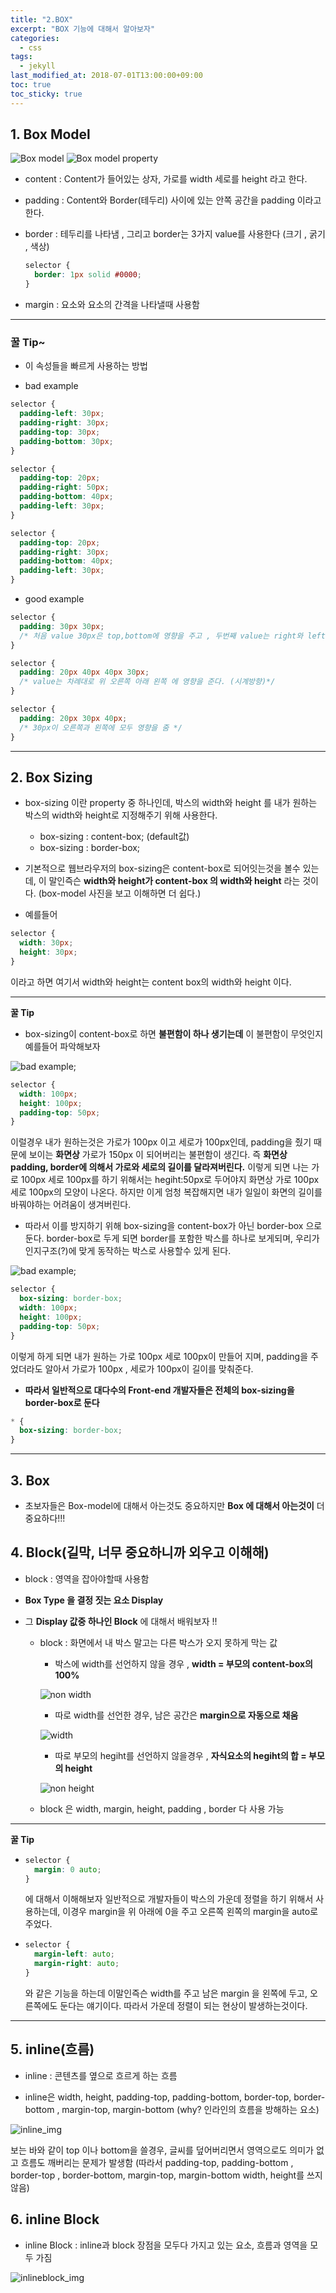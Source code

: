 ```yaml
---
title: "2.BOX"
excerpt: "BOX 기능에 대해서 알아보자"
categories:
  - css
tags:
  - jekyll
last_modified_at: 2018-07-01T13:00:00+09:00
toc: true
toc_sticky: true
---
```


## 1. Box Model

![Box model](/assets/images/css_img/box_model.png)
![Box model property](/assets/images/css_img/box_model_property.jpeg)

- content : Content가 들어있는 상자, 가로를 width 세로를 height 라고 한다.

* padding : Content와 Border(테두리) 사이에 있는 안쪽 공간을 padding 이라고 한다.

- border : 테두리를 나타냄 , 그리고 border는 3가지 value를 사용한다 (크기 , 굵기 , 색상)
  ```css
  selector {
    border: 1px solid #0000;
  }
  ```

* margin : 요소와 요소의 간격을 나타낼때 사용함

---

### 꿀 Tip~

- 이 속성들을 빠르게 사용하는 방법

* bad example

```css
selector {
  padding-left: 30px;
  padding-right: 30px;
  padding-top: 30px;
  padding-bottom: 30px;
}
```

```css
selector {
  padding-top: 20px;
  padding-right: 50px;
  padding-bottom: 40px;
  padding-left: 30px;
}
```

```css
selector {
  padding-top: 20px;
  padding-right: 30px;
  padding-bottom: 40px;
  padding-left: 30px;
}
```

- good example

```css
selector {
  padding: 30px 30px;
  /* 처음 value 30px은 top,bottom에 영향을 주고 , 두번째 value는 right와 left에 영향을 준다 */
}

selector {
  padding: 20px 40px 40px 30px;
  /* value는 차례대로 위 오른쪽 아래 왼쪽 에 영향을 준다. (시계방향)*/
}

selector {
  padding: 20px 30px 40px;
  /* 30px이 오른쪽과 왼쪽에 모두 영향을 줌 */
}
```

---

## 2. Box Sizing

- box-sizing 이란 property 중 하나인데, 박스의 width와 height 를 내가 원하는 박스의 width와 height로 지정해주기 위해 사용한다.

  - box-sizing : content-box; (default값)

  * box-sizing : border-box;

* 기본적으로 웹브라우저의 box-sizing은 content-box로 되어잇는것을 볼수 있는데, 이 말인즉슨 **width와 height가 content-box 의 width와 height** 라는 것이다. (box-model 사진을 보고 이해하면 더 쉽다.)

- 예를들어

```css
selector {
  width: 30px;
  height: 30px;
}
```

이라고 하면 여기서 width와 height는 content box의 width와 height 이다.

---

**꿀 Tip**

- box-sizing이 content-box로 하면 **불편함이 하나 생기는데** 이 불편함이 무엇인지 예를들어 파악해보자

![bad example](/assets/images/css_img/bad_box_sizing.PNG);

```css
selector {
  width: 100px;
  height: 100px;
  padding-top: 50px;
}
```

이럴경우 내가 원하는것은 가로가 100px 이고 세로가 100px인데, padding을 줬기 때문에 보이는 **화면상** 가로가 150px 이 되어버리는 불편함이 생긴다. 즉 **화면상 padding, border에 의해서 가로와 세로의 길이를 달라져버린다.** 이렇게 되면 나는 가로 100px 세로 100px를 하기 위해서는 hegiht:50px로 두어야지 화면상 가로 100px 세로 100px의 모양이 나온다.
하지만 이게 엄청 복잡해지면 내가 일일이 화면의 길이를 바꿔야하는 어려움이 생겨버린다.

- 따라서 이를 방지하기 위해 box-sizing을 content-box가 아닌 border-box 으로 둔다.
  border-box로 두게 되면 border를 포함한 박스를 하나로 보게되며, 우리가 인지구조(?)에 맞게 동작하는 박스로 사용할수 있게 된다.

![bad example](/assets/images/css_img/good_box_sizing.PNG);

```css
selector {
  box-sizing: border-box;
  width: 100px;
  height: 100px;
  padding-top: 50px;
}
```

이렇게 하게 되면 내가 원하는 가로 100px 세로 100px이 만들어 지며, padding을 주었더라도 알아서 가로가 100px , 세로가 100px이 길이를 맞춰준다.

- **따라서 일반적으로 대다수의 Front-end 개발자들은 전체의 box-sizing을 border-box로 둔다**

```css
* {
  box-sizing: border-box;
}
```

---

## 3. Box

- 초보자들은 Box-model에 대해서 아는것도 중요하지만 **Box 에 대해서 아는것이** 더 중요하다!!!

## 4. Block(길막, 너무 중요하니까 외우고 이해해)

- block : 영역을 잡아야할때 사용함

* **Box Type 을 결정 짓는 요소 Display**

- 그 **Display 값중 하나인 Block** 에 대해서 배워보자 !!

  - block : 화면에서 내 박스 말고는 다른 박스가 오지 못하게 막는 값

    - 박스에 width를 선언하지 않을 경우 , **width = 부모의 content-box의 100%**

    ![non width](/assets/images/css_img/block.PNG)

    - 따로 width를 선언한 경우, 남은 공간은 **margin으로 자동으로 채움**

    ![width](/assets/images/css_img/block_width.PNG)

    - 따로 부모의 hegiht를 선언하지 않을경우 , **자식요소의 hegiht의 합 = 부모의 height**

    ![non height](/assets/images/css_img/parent_block.PNG)

  * block 은 width, margin, height, padding , border 다 사용 가능

---

**꿀 Tip**

- ```css
  selector {
    margin: 0 auto;
  }
  ```
  에 대해서 이해해보자
  일반적으로 개발자들이 박스의 가운데 정렬을 하기 위해서 사용하는데, 이경우 margin을 위 아래에 0을 주고 오른쪽 왼쪽의 margin을 auto로 주었다.

* ```css
  selector {
    margin-left: auto;
    margin-right: auto;
  }
  ```
  와 같은 기능을 하는데 이말인즉슨 width를 주고 남은 margin 을 왼쪽에 두고, 오른쪽에도 둔다는 얘기이다.
  따라서 가운데 정렬이 되는 현상이 발생하는것이다.

---

## 5. inline(흐름)

- inline : 콘텐츠를 옆으로 흐르게 하는 흐름

* inline은 width, height, padding-top, padding-bottom, border-top, border-bottom , margin-top, margin-bottom
  (why? 인라인의 흐름을 방해하는 요소)

![inline_img](/assets/images/css_img/inline.PNG)

보는 바와 같이 top 이나 bottom을 쓸경우, 글씨를 덮어버리면서 영역으로도 의미가 없고 흐름도 깨버리는 문제가 발생함
(따라서 padding-top, padding-bottom , border-top , border-bottom, margin-top, margin-bottom width, height를 쓰지 않음)

## 6. inline Block

- inline Block : inline과 block 장점을 모두다 가지고 있는 요소, 흐름과 영역을 모두 가짐

![inlineblock_img](/assets/images/css_img/inlineblock.PNG)
